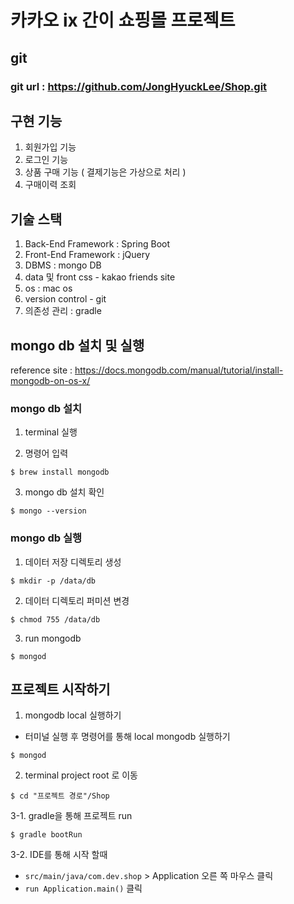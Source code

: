 # 카카오 ix 간이 쇼핑몰 프로젝트

## git
### git url : https://github.com/JongHyuckLee/Shop.git

## 구현 기능
1. 회원가입 기능
2. 로그인 기능
3. 상품 구매 기능 ( 결제기능은 가상으로 처리 )
4. 구매이력 조회

## 기술 스택
1. Back-End Framework : Spring Boot
2. Front-End Framework : jQuery
3. DBMS : mongo DB
4. data 및 front css - kakao friends site
5. os : mac os
6. version control - git
7. 의존성 관리 : gradle

## mongo db 설치 및 실행

reference site : https://docs.mongodb.com/manual/tutorial/install-mongodb-on-os-x/

### mongo db 설치

1. terminal 실행

2. 명령어 입력

```
$ brew install mongodb
```

3. mongo db 설치 확인

```
$ mongo --version
```

### mongo db 실행

1. 데이터 저장 디렉토리 생성

```
$ mkdir -p /data/db
```

2. 데이터 디렉토리 퍼미션 변경

```
$ chmod 755 /data/db
```

3. run mongodb

```
$ mongod
```

## 프로젝트 시작하기

1. mongodb local 실행하기

- 터미널 실행 후 명령어를 통해 local mongodb 실행하기

```
$ mongod
```

2. terminal project root 로 이동

```
$ cd "프로젝트 경로"/Shop

```

3-1. gradle을 통해 프로젝트 run

```
$ gradle bootRun
```


3-2. IDE를 통해 시작 할때

- `src/main/java/com.dev.shop` > Application 오른 쪽 마우스 클릭
- `run Application.main()` 클릭